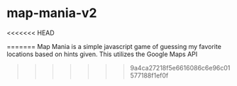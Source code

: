 # map-mania-v2
<<<<<<< HEAD

=======
Map Mania is a simple javascript game of guessing my favorite locations based on hints given. 
This utilizes the Google Maps API
>>>>>>> 9a4ca27218f5e6616086c6e96c01577188f1ef0f
